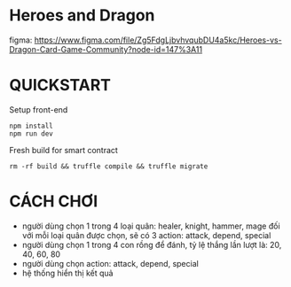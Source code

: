 # Heroes and Dragon

figma: https://www.figma.com/file/Zg5FdgLjbvhvqubDU4a5kc/Heroes-vs-Dragon-Card-Game-Community?node-id=147%3A11

# QUICKSTART

Setup front-end 

```
npm install
npm run dev
```

Fresh build for smart contract

```
rm -rf build && truffle compile && truffle migrate
```

# CÁCH CHƠI

- người dùng chọn 1 trong 4 loại quân: healer, knight, hammer, mage
  đối với mỗi loại quân được chọn, sẽ có 3 action: attack, depend, special
- người dùng chọn 1 trong 4 con rồng để đánh, tỷ lệ thắng lần lượt là: 20, 40, 60, 80
- người dùng chọn action: attack, depend, special
- hệ thống hiển thị kết quả
